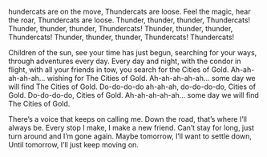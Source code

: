 hundercats are on the move, Thundercats are loose. Feel the magic, hear the roar, Thundercats are loose. Thunder, thunder, thunder, Thundercats! Thunder, thunder, thunder, Thundercats! Thunder, thunder, thunder, Thundercats! Thunder, thunder, thunder, Thundercats! Thundercats!

Children of the sun, see your time has just begun, searching for your ways, through adventures every day. Every day and night, with the condor in flight, with all your friends in tow, you search for the Cities of Gold. Ah-ah-ah-ah-ah… wishing for The Cities of Gold. Ah-ah-ah-ah-ah… some day we will find The Cities of Gold. Do-do-do-do ah-ah-ah, do-do-do-do, Cities of Gold. Do-do-do-do, Cities of Gold. Ah-ah-ah-ah-ah… some day we will find The Cities of Gold.

There’s a voice that keeps on calling me. Down the road, that’s where I’ll always be. Every stop I make, I make a new friend. Can’t stay for long, just turn around and I’m gone again. Maybe tomorrow, I’ll want to settle down, Until tomorrow, I’ll just keep moving on. 
